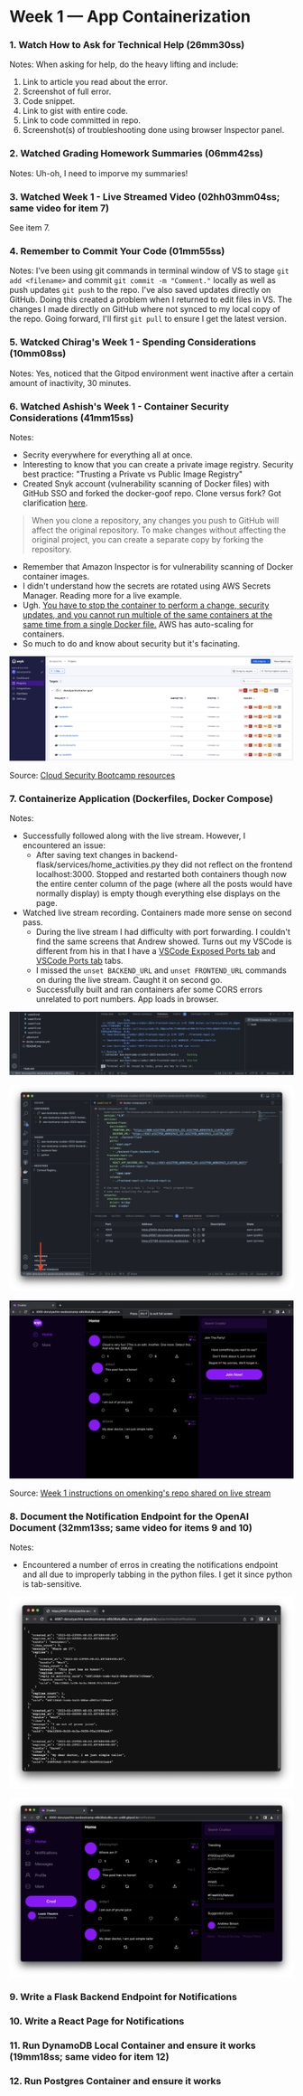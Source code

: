 # Week 1 — App Containerization

### 1. Watch How to Ask for Technical Help (26mm30ss)
Notes: When asking for help, do the heavy lifting and include:
1. Link to article you read about the error.
2. Screenshot of full error.
3. Code snippet.
4. Link to gist with entire code.
5. Link to code committed in repo.
6. Screenshot(s) of troubleshooting done using browser Inspector panel.

### 2. Watched Grading Homework Summaries (06mm42ss)
Notes: Uh-oh, I need to imporve my summaries!

### 3. Watched Week 1 - Live Streamed Video (02hh03mm04ss; same video for item 7)
See item 7.

### 4. Remember to Commit Your Code (01mm55ss)
Notes: I've been using git commands in terminal window of VS to stage `git add <filename>` and commit `git commit -m "Comment."` locally as well as push updates `git push` to the repo. I've also saved updates directly on GitHub. Doing this created a problem when I returned to edit files in VS. The changes I made directly on GitHub where not synced to my local copy of the repo. Going forward, I'll first `git pull` to ensure I get the latest version.

### 5. Watcked Chirag's Week 1 - Spending Considerations (10mm08ss)
Notes: Yes, noticed that the Gitpod environment went inactive after a certain amount of inactivity, 30 minutes.

### 6. Watched Ashish's Week 1 - Container Security Considerations (41mm15ss)
Notes: 
- Secrity everywhere for everything all at once.
- Interesting to know that you can create a private image registry. Security best practice: "Trusting a Private vs Public Image Registry"
- Created Snyk account (vulnerability scanning of Docker files) with GitHub SSO and forked the docker-goof repo. Clone versus fork? Got clarification [here](https://docs.github.com/en/desktop/contributing-and-collaborating-using-github-desktop/adding-and-cloning-repositories/cloning-and-forking-repositories-from-github-desktop). 
> When you clone a repository, any changes you push to GitHub will affect the original repository. To make changes without affecting the original project, you can create a separate copy by forking the repository.
- Remember that Amazon Inspector is for vulnerability scanning of Docker container images.
- I didn't understand how the secrets are rotated using AWS Secrets Manager. Reading more for a live example.
- Ugh. [You have to stop the container to perform a change, security updates, and you cannot run multiple of the same containers at the same time from a single Docker file.](https://www.youtube.com/watch?v=OjZz4D0B-cA&list=PLBfufR7vyJJ7k25byhRXJldB5AiwgNnWv&index=25&t=2272s) AWS has auto-scaling for containers.
-  So much to do and know about security but it's facinating.

![Proof ran Snyk on repo](/assets/week1-proof-scan-vulnerable-repo-with-snyk.png)

Source: [Cloud Security Bootcamp resources](https://www.cloudsecuritybootcamp.com/)

### 7. Containerize Application (Dockerfiles, Docker Compose)
Notes:
- Successfully followed along with the live stream. However, I encountered an issue:
    - After saving text changes in backend-flask/services/home_activities.py they did not reflect on the frontend localhost:3000. Stopped and restarted both containers though now the entire center column of the page (where all the posts would have normally display) is empty though everything else displays on the page.
- Watched live stream recording. Containers made more sense on second pass.
    - During the live stream I had difficulty with port forwarding. I couldn't find the same screens that Andrew showed. Turns out my VSCode is different from his in that I have a [VSCode Exposed Ports tab](/assets/week1-vscode-exposed-ports.png) and [VSCode Ports tab](/assets/week1-vscode-ports.png) tabs.
    - I missed the `unset BACKEND_URL` and `unset FRONTEND_URL` commands on during the live stream. Caught it on second go.
    - Successfully built and ran containers afer some CORS errors unrelated to port numbers. App loads in browser.

![Proof backend and frontend containers running](/assets/week1-proof-containers-running-terminal.png)

![Proof build containers for backend and frontend](/assets/week1-proof-build-containers-backend-frontend.png)

![Proof app runs in browser and data displays](/assets/week1-proof-app-running-in-browser.png)

Source: [Week 1 instructions on omenking's repo shared on live stream](https://github.com/omenking/aws-bootcamp-cruddur-2023/blob/week-1/journal/week1.md)

### 8. Document the Notification Endpoint for the OpenAI Document (32mm13ss; same video for items 9 and 10)
Notes:
- Encountered a number of erros in creating the notifications endpoint and all due to improperly tabbing in the python files. I get it since python is tab-sensitive.

![Proof backend notifications endpoint created](/assets/week1-proof-backend-notifications-endpoint-created.png)

![Proof frontend displays notifications data from backend](/assets/week1-proof-frontend-updated-to-display-notifications-data-from-backend.png)
### 9. Write a Flask Backend Endpoint for Notifications 

### 10. Write a React Page for Notifications

### 11. Run DynamoDB Local Container and ensure it works (19mm18ss; same video for item 12)

### 12. Run Postgres Container and ensure it works